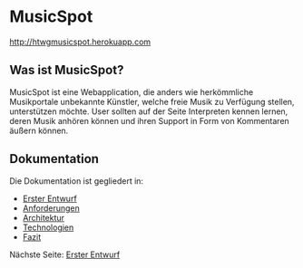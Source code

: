 # MusicSpot
http://htwgmusicspot.herokuapp.com

## Was ist MusicSpot?

MusicSpot ist eine Webapplication, die anders wie herkömmliche Musikportale unbekannte Künstler, welche freie Musik zu Verfügung stellen, unterstützen möchte. User sollten auf der Seite Interpreten kennen lernen, deren Musik anhören können und ihren Support in Form von Kommentaren äußern können.

## Dokumentation
Die Dokumentation ist gegliedert in:

+ [Erster Entwurf](Docu/Idee_Entwurf.md)
+ [Anforderungen](Docu/Anforderungen.md)
+ [Architektur](Docu/Architektur.md)
+ [Technologien](Docu/Technologien.md)
+ [Fazit](Docu/Fazit.md)

Nächste Seite: [Erster Entwurf](Docu/Idee_Entwurf.md)

